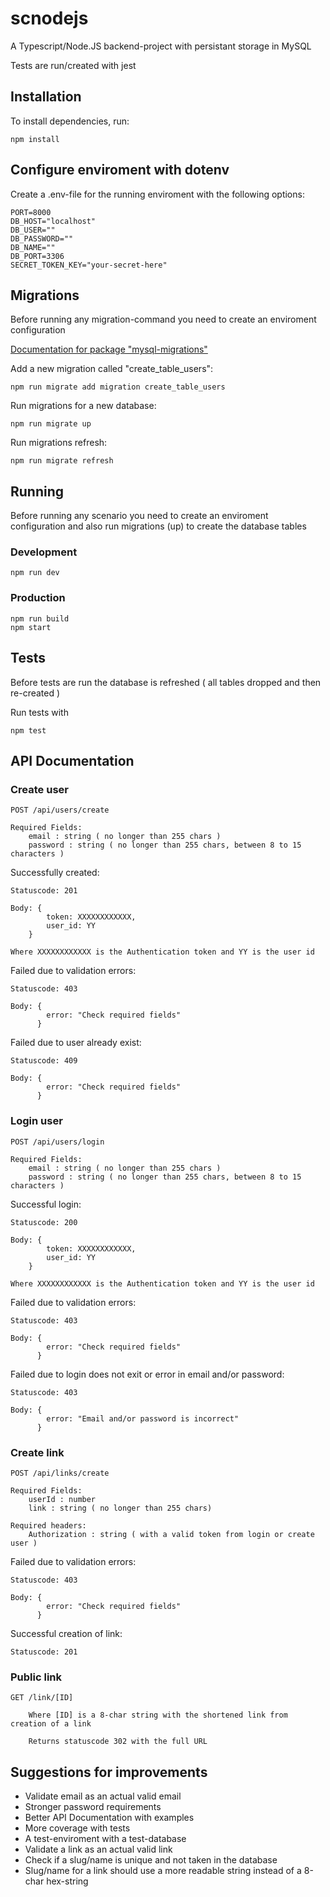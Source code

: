 # scnodejs

A Typescript/Node.JS backend-project with persistant storage in MySQL

Tests are run/created with jest

## Installation

To install dependencies, run:

```
npm install
```

## Configure enviroment with dotenv
Create a .env-file for the running enviroment with the following options:

```
PORT=8000
DB_HOST="localhost"
DB_USER=""
DB_PASSWORD=""
DB_NAME=""
DB_PORT=3306
SECRET_TOKEN_KEY="your-secret-here"
```

## Migrations
Before running any migration-command you need to create an enviroment configuration

[Documentation for package "mysql-migrations"](https://github.com/kawadhiya21/mysql-migrations#readme)

Add a new migration called "create_table_users":

```
npm run migrate add migration create_table_users
```

Run migrations for a new database:

```
npm run migrate up
```

Run migrations refresh:

```
npm run migrate refresh
```

## Running

Before running any scenario you need to create an enviroment configuration and also run migrations (up) to create the database tables

### Development

```
npm run dev
```

### Production

```
npm run build
npm start
```

## Tests

Before tests are run the database is refreshed ( all tables dropped and then re-created )

Run tests with

```
npm test
```

## API Documentation

### Create user

```
POST /api/users/create

Required Fields:
    email : string ( no longer than 255 chars )
    password : string ( no longer than 255 chars, between 8 to 15 characters )
```

Successfully created:

```
Statuscode: 201

Body: { 
        token: XXXXXXXXXXXX,
        user_id: YY
    }

Where XXXXXXXXXXXX is the Authentication token and YY is the user id
```

Failed due to validation errors:

```
Statuscode: 403

Body: { 
        error: "Check required fields"
      }
```

Failed due to user already exist:

```
Statuscode: 409

Body: { 
        error: "Check required fields"
      }
```

### Login user

```
POST /api/users/login

Required Fields:
    email : string ( no longer than 255 chars )
    password : string ( no longer than 255 chars, between 8 to 15 characters )
```

Successful login:

```
Statuscode: 200

Body: { 
        token: XXXXXXXXXXXX,
        user_id: YY
    }

Where XXXXXXXXXXXX is the Authentication token and YY is the user id
```

Failed due to validation errors:

```
Statuscode: 403

Body: { 
        error: "Check required fields"
      }
```

Failed due to login does not exit or error in email and/or password:

```
Statuscode: 403

Body: { 
        error: "Email and/or password is incorrect"
      }
```

### Create link

```
POST /api/links/create

Required Fields:
    userId : number
    link : string ( no longer than 255 chars)

Required headers:
    Authorization : string ( with a valid token from login or create user )
```

Failed due to validation errors:

```
Statuscode: 403

Body: { 
        error: "Check required fields"
      }
```

Successful creation of link:

```
Statuscode: 201
```

### Public link

```
GET /link/[ID]

    Where [ID] is a 8-char string with the shortened link from creation of a link
    
    Returns statuscode 302 with the full URL

```

## Suggestions for improvements

* Validate email as an actual valid email
* Stronger password requirements
* Better API Documentation with examples
* More coverage with tests
* A test-enviroment with a test-database
* Validate a link as an actual valid link
* Check if a slug/name is unique and not taken in the database
* Slug/name for a link should use a more readable string instead of a 8-char hex-string